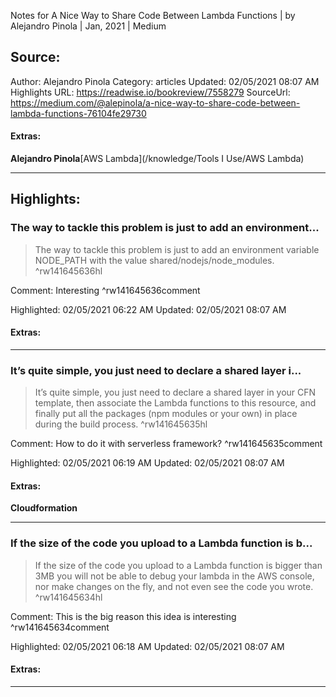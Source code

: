 Notes for A Nice Way to Share Code Between Lambda Functions | by Alejandro Pinola | Jan, 2021 | Medium

## Source:
Author: Alejandro Pinola
Category: articles
Updated: 02/05/2021 08:07 AM
Highlights URL: https://readwise.io/bookreview/7558279
SourceUrl: https://medium.com/@alepinola/a-nice-way-to-share-code-between-lambda-functions-76104fe29730


#### Extras:
**Alejandro Pinola**[AWS Lambda](/knowledge/Tools I Use/AWS Lambda)



 
-----
 ## Highlights:

### The way to tackle this problem is just to add an environment...
>The way to tackle this problem is just to add an environment variable NODE_PATH with the value shared/nodejs/node_modules. ^rw141645636hl

Comment: Interesting ^rw141645636comment

Highlighted: 02/05/2021 06:22 AM
Updated: 02/05/2021 08:07 AM


#### Extras:





------

### It’s quite simple, you just need to declare a shared layer i...
>It’s quite simple, you just need to declare a shared layer in your CFN template, then associate the Lambda functions to this resource, and finally put all the packages (npm modules or your own) in place during the build process. ^rw141645635hl

Comment: How to do it with serverless framework? ^rw141645635comment

Highlighted: 02/05/2021 06:19 AM
Updated: 02/05/2021 08:07 AM


#### Extras:
**Cloudformation**




------

### If the size of the code you upload to a Lambda function is b...
>If the size of the code you upload to a Lambda function is bigger than 3MB you will not be able to debug your lambda in the AWS console, nor make changes on the fly, and not even see the code you wrote. ^rw141645634hl

Comment: This is the big reason this idea is interesting ^rw141645634comment

Highlighted: 02/05/2021 06:18 AM
Updated: 02/05/2021 08:07 AM


#### Extras:





------

